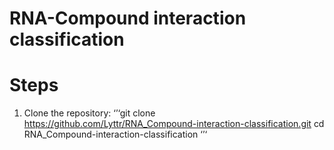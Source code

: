# RNA-Compound interaction classification
# Steps
1. Clone the repository:
   ‘’‘git clone https://github.com/Lyttr/RNA_Compound-interaction-classification.git
cd RNA_Compound-interaction-classification
   ‘’‘
